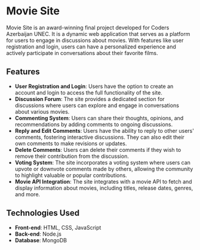 # Movie Site

Movie Site is an award-winning final project developed for Coders Azerbaijan UNEC. It is a dynamic web application that serves as a platform for users to engage in discussions about movies. With features like user registration and login, users can have a personalized experience and actively participate in conversations about their favorite films.

## Features

- **User Registration and Login**: Users have the option to create an account and login to access the full functionality of the site.
- **Discussion Forum**: The site provides a dedicated section for discussions where users can explore and engage in conversations about various movies.
- **Commenting System**: Users can share their thoughts, opinions, and recommendations by adding comments to ongoing discussions.
- **Reply and Edit Comments**: Users have the ability to reply to other users' comments, fostering interactive discussions. They can also edit their own comments to make revisions or updates.
- **Delete Comments**: Users can delete their comments if they wish to remove their contribution from the discussion.
- **Voting System**: The site incorporates a voting system where users can upvote or downvote comments made by others, allowing the community to highlight valuable or popular contributions.
- **Movie API Integration**: The site integrates with a movie API to fetch and display information about movies, including titles, release dates, genres, and more.

## Technologies Used

- **Front-end**: HTML, CSS, JavaScript
- **Back-end**: Node.js
- **Database**: MongoDB

